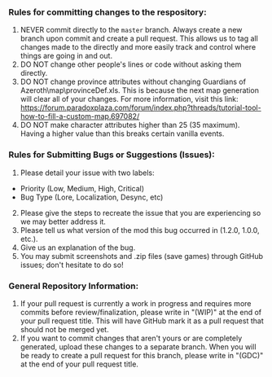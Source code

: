 ### Rules for committing changes to the respository:

1. NEVER commit directly to the `master` branch. Always create a new branch upon commit and create a pull request. This
allows us to tag all changes made to the directly and more easily track and control where things are going in and out.
2. DO NOT change other people's lines or code without asking them directly.
3. DO NOT change province attributes without changing Guardians of Azeroth\map\provinceDef.xls. This is because the next
map generation will clear all of your changes. For more information, visit this link:
        https://forum.paradoxplaza.com/forum/index.php?threads/tutorial-tool-how-to-fill-a-custom-map.697082/
4. DO NOT make character attributes higher than 25 (35 maximum). Having a higher value than this breaks certain vanilla
events.
        
### Rules for Submitting Bugs or Suggestions (Issues):

1. Please detail your issue with two labels: 
- Priority (Low, Medium, High, Critical)
- Bug Type (Lore, Localization, Desync, etc)
2. Please give the steps to recreate the issue that you are experiencing so we may better address it.
3. Please tell us what version of the mod this bug occurred in (1.2.0, 1.0.0, etc.).
4. Give us an explanation of the bug.
5. You may submit screenshots and .zip files (save games) through GitHub issues; don't hesitate to do so!
        
### General Repository Information:

1. If your pull request is currently a work in progress and requires more commits before review/finalization, please write in "(WIP)" at the end of your pull request title. This will have GitHub mark it as a pull request that should not be merged yet.
2. If you want to commit changes that aren't yours or are completely generated, upload these changes to a separate branch. When you will be ready to create a pull request for this branch, please write in "(GDC)" at the end of your pull request title.
